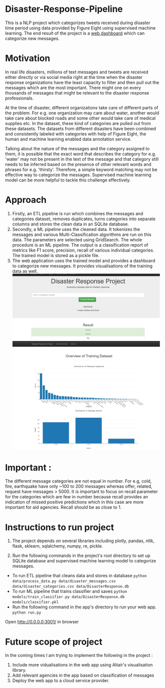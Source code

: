 # Disaster-Response-Pipeline
This is a NLP project which categorizes tweets received during disaster time period using data provided by Figure Eight using
supervised machine learning. The end result of the project is a [web dashboard](https://view6914b2f4-3001.udacity-student-workspaces.com/) which can categorize new messages.

# Motivation
In real life disasters, millions of text messages and tweets are received either directly or via social media right at the time when the disaster response organizations have the least capacity to filter and then pull out the messages which are the most important. There might one on every thousands of messages that might be relevant to the disaster response professionals.

At the time of disaster, different organizations take care of different parts of the problem. For e.g. one organization may care about water, another would take care about blocked roads and some other would take care of medical supplies etc. In the dataset, these kind of categories are pulled out from these datasets. The datasets from different disasters have been combined and consistently labeled with categories with help of Figure Eight, the human and machine learning enabled data annotation service.

Talking about the nature of the messages and the category assigned to them, it is possible that the exact word that describes the category for e.g. 'water' may not be present in the text of the message and that category still needs to be inferred based on the presence of other relevant words and phrases for e.g. 'thirsty'. Therefore, a simple keyword matching may not be effective way to categorize the messages. Supervised machine learning model can be more helpful to tackle this challenge effectively.

# Approach
1. Firstly, an ETL pipeline is run which combines the messages and categories dataset, removes duplicates, turns categories into
separate columns and stores the clean data in an SQLite database.
2. Secondly, a ML pipeline uses the cleaned data. It tokenizes the messages and various Multi-Classification algorithms are run on this 
data. The parameters are selected using GridSearch. The whole procedure is an ML pipeline. The output is a classification report 
of metrics like F1 score, precision, recall of various individual categories. The trained model is stored as a pickle file.
3. The web application uses the trained model and provides a dashboard to categorize new messages. It provides visualisations of the training data as well.
![Web application](https://github.com/lrakla/Disaster-Response-Pipeline/blob/master/Web%20application%20dahboard.jpg?raw=True "Web application")
![Message categories](https://github.com/lrakla/Disaster-Response-Pipeline/blob/master/Bar%20plot%20of%20message%20categories.jpg?raw=True "Message Categories")
![Message Genres](https://github.com/lrakla/Disaster-Response-Pipeline/blob/master/Bar%20plot%20of%20message%20genres.jpg?raw=True "Message genres")

# Important :
The different message categories are not equal in number. For e.g, cold, fire, earthquake have only ~100 to 200 messages whereas offer, related, request have messages > 5000. It is important to focus on recall parameter for the categories which are few in number because
recall provides an indication of missed positive predictions which in this case are more important for aid agencies. Recall should be as close to 1.

# Instructions to run project
1. The project depends on several libraries including plotly, pandas, nltk, flask, sklearn, sqlalchemy, numpy, re, pickle.

2. Run the following commands in the project's root directory to set up SQLite database and supervised machine learning model to categorize messages.
 - To run ETL pipeline that cleans data and stores in database ```python data/process_data.py data/disaster_messages.csv data/disaster_categories.csv data/DisasterResponse.db```
 - To run ML pipeline that trains classifier and saves ```python models/train_classifier.py data/DisasterResponse.db models/classifier.pkl```
 - Run the following command in the app's directory to run your web app. ```python run.py```

Open http://0.0.0.0:3001/ in browser

# Future scope of project
In the coming times I am trying to implement the following in the project :
1. Include more vidualisations in the web app using Altair's visualisation library.
2. Add relevant agencies in the app based on classification of messages
3. Deploy the web app to a cloud service provider.

